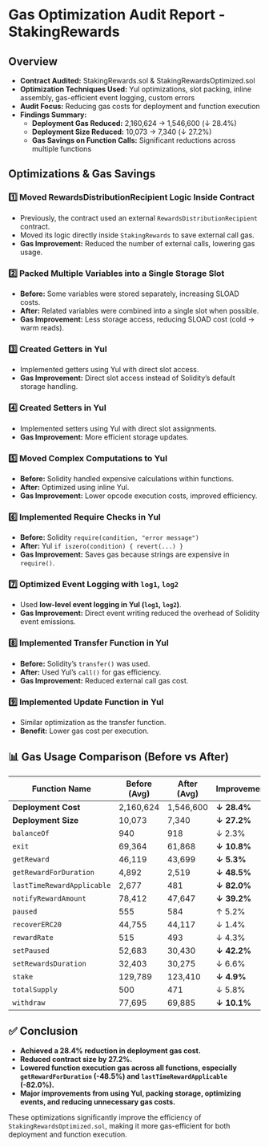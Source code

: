 # Gas Optimization Audit Report - StakingRewards

## Overview

- **Contract Audited:** StakingRewards.sol & StakingRewardsOptimized.sol
- **Optimization Techniques Used:** Yul optimizations, slot packing, inline assembly, gas-efficient event logging, custom errors
- **Audit Focus:** Reducing gas costs for deployment and function execution
- **Findings Summary:**
  - **Deployment Gas Reduced:** 2,160,624 -> 1,546,600 (↓ 28.4%)
  - **Deployment Size Reduced:** 10,073 -> 7,340 (↓ 27.2%)
  - **Gas Savings on Function Calls:** Significant reductions across multiple functions

## Optimizations & Gas Savings

### 1️⃣ Moved RewardsDistributionRecipient Logic Inside Contract

- Previously, the contract used an external `RewardsDistributionRecipient` contract.
- Moved its logic directly inside `StakingRewards` to save external call gas.
- **Gas Improvement:** Reduced the number of external calls, lowering gas usage.

### 2️⃣ Packed Multiple Variables into a Single Storage Slot

- **Before:** Some variables were stored separately, increasing SLOAD costs.
- **After:** Related variables were combined into a single slot when possible.
- **Gas Improvement:** Less storage access, reducing SLOAD cost (cold -> warm reads).

### 3️⃣ Created Getters in Yul

- Implemented getters using Yul with direct slot access.
- **Gas Improvement:** Direct slot access instead of Solidity’s default storage handling.

### 4️⃣ Created Setters in Yul

- Implemented setters using Yul with direct slot assignments.
- **Gas Improvement:** More efficient storage updates.

### 5️⃣ Moved Complex Computations to Yul

- **Before:** Solidity handled expensive calculations within functions.
- **After:** Optimized using inline Yul.
- **Gas Improvement:** Lower opcode execution costs, improved efficiency.

### 6️⃣ Implemented Require Checks in Yul

- **Before:** Solidity `require(condition, "error message")`
- **After:** Yul `if iszero(condition) { revert(...) }`
- **Gas Improvement:** Saves gas because strings are expensive in `require()`.

### 7️⃣ Optimized Event Logging with `log1`, `log2`

- Used **low-level event logging in Yul (`log1`, `log2`)**.
- **Gas Improvement:** Direct event writing reduced the overhead of Solidity event emissions.

### 8️⃣ Implemented Transfer Function in Yul

- **Before:** Solidity’s `transfer()` was used.
- **After:** Used Yul’s `call()` for gas efficiency.
- **Gas Improvement:** Reduced external call gas cost.

### 9️⃣ Implemented Update Function in Yul

- Similar optimization as the transfer function.
- **Benefit:** Lower gas cost per execution.

## 📊 Gas Usage Comparison (Before vs After)

| Function Name              | Before (Avg) | After (Avg) | Improvement |
| -------------------------- | ------------ | ----------- | ----------- |
| **Deployment Cost**        | 2,160,624    | 1,546,600   | **↓ 28.4%** |
| **Deployment Size**        | 10,073       | 7,340       | **↓ 27.2%** |
| `balanceOf`                | 940          | 918         | ↓ 2.3%      |
| `exit`                     | 69,364       | 61,868      | **↓ 10.8%** |
| `getReward`                | 46,119       | 43,699      | **↓ 5.3%**  |
| `getRewardForDuration`     | 4,892        | 2,519       | **↓ 48.5%** |
| `lastTimeRewardApplicable` | 2,677        | 481         | **↓ 82.0%** |
| `notifyRewardAmount`       | 78,412       | 47,647      | **↓ 39.2%** |
| `paused`                   | 555          | 584         | ↑ 5.2%      |
| `recoverERC20`             | 44,755       | 44,117      | ↓ 1.4%      |
| `rewardRate`               | 515          | 493         | ↓ 4.3%      |
| `setPaused`                | 52,683       | 30,430      | **↓ 42.2%** |
| `setRewardsDuration`       | 32,403       | 30,275      | ↓ 6.6%      |
| `stake`                    | 129,789      | 123,410     | **↓ 4.9%**  |
| `totalSupply`              | 500          | 471         | ↓ 5.8%      |
| `withdraw`                 | 77,695       | 69,885      | **↓ 10.1%** |

## ✅ Conclusion

- **Achieved a 28.4% reduction in deployment gas cost.**
- **Reduced contract size by 27.2%.**
- **Lowered function execution gas across all functions, especially `getRewardForDuration` (-48.5%) and `lastTimeRewardApplicable` (-82.0%).**
- **Major improvements from using Yul, packing storage, optimizing events, and reducing unnecessary gas costs.**

These optimizations significantly improve the efficiency of `StakingRewardsOptimized.sol`, making it more gas-efficient for both deployment and function execution.
